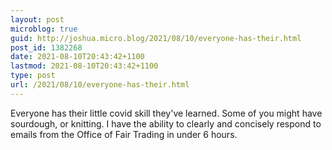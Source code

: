 ```yaml
---
layout: post
microblog: true
guid: http://joshua.micro.blog/2021/08/10/everyone-has-their.html
post_id: 1382268
date: 2021-08-10T20:43:42+1100
lastmod: 2021-08-10T20:43:42+1100
type: post
url: /2021/08/10/everyone-has-their.html
---
```

Everyone has their little covid skill they've learned. Some of you might have sourdough, or knitting. I have the ability to clearly and concisely respond to emails from the Office of Fair Trading in under 6 hours.
